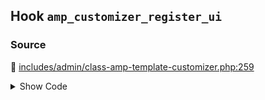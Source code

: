 ## Hook `amp_customizer_register_ui`

### Source

:link: [includes/admin/class-amp-template-customizer.php:259](../../includes/admin/class-amp-template-customizer.php#L259)

<details>
<summary>Show Code</summary>

```php
do_action( 'amp_customizer_register_ui', $this->wp_customize );
```

</details>
